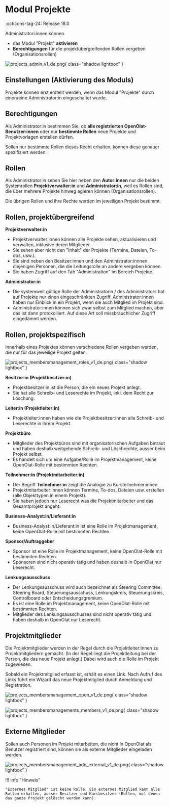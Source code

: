 # Modul Projekte

:octicons-tag-24: Release 18.0

Administratori:innen können

* das Modul "Projekt" **aktivieren**
* **Berechtigungen** für die projektübergreifenden Rollen vergeben (Organisationsrollen)

![projects_admin_v1_de.png](assets/projects_admin_v1_de.png){ class="shadow lightbox" }


## Einstellungen (Aktivierung des Moduls)

Projekte können erst erstellt werden, wenn das Modul "Projekte" durch einen/eine Administrator:in eingeschaltet wurde.

## Berechtigungen

Als Administrator:in bestimmen Sie, ob **alle registrierten OpenOlat-Benutzer:innen** oder nur **bestimmte Rollen** neue Projekte und Projektvorlagen erstellen dürfen. 

Sollen nur bestimmte Rollen dieses Recht erhalten, können diese genauer spezifiziert werden.

## Rollen

Als Administrator:in sehen Sie hier neben den **Autor:innen** nur die beiden Systemrollen **Projektverwalter:in** und **Administrator:in**, weil es Rollen sind, die über mehrere Projekte hinweg agieren können (Organisationsrollen).

Die übrigen Rollen und ihre Rechte werden im jeweiligen Projekt bestimmt.


## Rollen, projektübergreifend

**Projektverwalter:in**

* Projektverwalter:innen können alle Projekte sehen, aktualisieren und verwalten, inklusive deren Mitglieder. 
* Sie sehen aber nicht den "Inhalt" der Projekte (Termine, Dateien, To-dos, usw.). 
* Sie sind neben den Besitzer:innen und den Administrator:innnen diejenigen Personen, die die Leitungsrolle an andere vergeben können. 
* Sie haben Zugriff auf den Tab "Administration" im Bereich Projekte.

**Administrator:in**

* Die systemweit gültige Rolle der Administratorin / des Administrators hat auf Projekte nur einen eingeschränkten Zugriff. Administrator:innen haben nur Einblick in ein Projekt, wenn sie auch Mitglied im Projekt sind. 
* Administrator:innen können sich zwar selbst zum Mitglied machen, aber das ist dann protokolliert. Auf diese Art soll missbräuchlicher Zugriff eingedämmt werden.


## Rollen, projektspezifisch

Innerhalb eines Projektes können verschiedene Rollen vergeben werden, die nur für das jeweilige Projekt gelten.

![projects_membersmanagement_roles_v1_de.png](assets/projects_membersmanagement_roles_v1_de.png){ class="shadow lightbox" }

**Besitzer:in (Projektbesitzer:in)**

* Projektbesitzer:in ist die Person, die ein neues Projekt anlegt.
* Sie hat alle Schreib- und Leserechte im Projekt, inkl. dem Recht zur Löschung.

**Leiter:in (Projektleiter:in)**

* Projektleiter:innen haben wie die Projektbesitzer:innen alle Schreib- und Leserechte in ihrem Projekt.

**Projektbüro**

* Mitglieder des Projektbüros sind mit organisatorischen Aufgaben betraut und haben deshalb weitgehende Schreib- und Löschrechte, ausser beim Projekt selbst.
* Es handelt sich um eine Aufgabe/Rolle im Projektmanagement, keine OpenOlat-Rolle mit bestimmten Rechten.

**Teilnehmer:in (Projektmitarbeiter:in)**

* Der Begriff **Teilnehmer:in** zeigt die Analogie zu Kursteilnehmer:innen.
* Projektmitarbeiter:innen können Termine, To-dos, Dateien usw. erstellen (alle Objekttypen in einem Projekt).
* Sie haben jedoch nur Leserecht was die Projektmitarbeiter und das Gesamtprojekt angeht.

**Business-Analyst:in/Lieferant:in**

* Business-Analyst:in/Lieferant:in ist eine Rolle im Projektmanagement, keine OpenOlat-Rolle mit bestimmten Rechten.

**Sponsor/Auftraggeber**

* Sponsor ist eine Rolle im Projektmanagement, keine OpenOlat-Rolle mit bestimmten Rechten.
* Sponsoren sind nicht operativ tätig und haben deshalb in OpenOlat nur Leserecht.

**Lenkungsausschuss**

* Der Lenkungsausschuss wird auch bezeichnet als Steering Committee, Steering Board, Steuerungsausschuss, Lenkungskreis, Steuerungskreis, Controlboard oder Entscheidungsgremium.
* Es ist eine Rolle im Projektmanagement, keine OpenOlat-Rolle mit bestimmten Rechten.
* Mitglieder des Lenkungsausschusses sind nicht operativ tätig und haben deshalb in OpenOlat nur Leserecht.


## Projektmitglieder

Die Projektmitglieder werden in der Regel durch die Projektleiter:innen zu Projektmitgliedern gemacht. (In der Regel liegt die Projektleitung bei der Person, die das neue Projekt anlegt.) Dabei wird auch die Rolle im Projekt zugewiesen.

Sobald ein Projektmitglied erfasst ist, erhält es einen Link. Nach Aufruf des Links führt ein Wizard das neue Projektmitglied durch Anmeldung und Registration.

![projects_membersmanagement_open_v1_de.png](assets/projects_membersmanagement_open_v1_de.png){ class="shadow lightbox" }

![projects_membersmanagements_members_v1_de.png](assets/projects_membersmanagements_members_v1_de.png){ class="shadow lightbox" }


## Externe Mitglieder

Sollen auch Personen im Projekt mitarbeiten, die nicht in OpenOlat als Benutzer registriert sind, können sie als externe Mitglieder eingeladen werden.

![projects_membersmanagement_add_external_v1_de.png](assets/projects_membersmanagement_add_external_v1_de.png){ class="shadow lightbox" }



!!! info "Hinweis"

    "Externes Mitglied" ist keine Rolle. Ein externes Mitglied kann alle Rollen erhalten, ausser Besitzer und Kursbesitzer (Rollen, mit denen das ganze Projekt gelöscht werden kann). 
